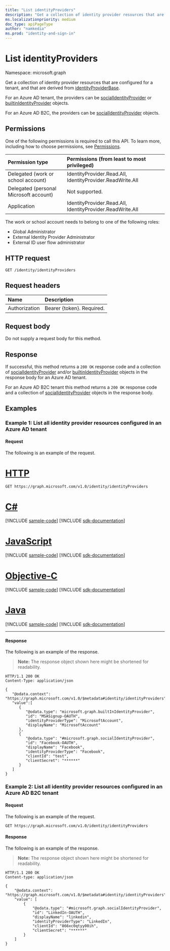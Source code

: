 ```yaml
---
title: "List identityProviders"
description: "Get a collection of identity provider resources that are configured for a tenant, and that are derived from identityProviderBase."
ms.localizationpriority: medium
doc_type: apiPageType
author: "namkedia"
ms.prod: "identity-and-sign-in"
---
```


# List identityProviders
Namespace: microsoft.graph

Get a collection of identity provider resources that are configured for a tenant, and that are derived from [identityProviderBase](../resources/identityproviderbase.md).

For an Azure AD tenant, the providers can be [socialIdentityProvider](../resources/socialidentityprovider.md) or [builtinIdentityProvider](../resources/builtinidentityprovider.md) objects.

For an Azure AD B2C, the providers can be [socialIdentityProvider](../resources/socialidentityprovider.md) objects.

## Permissions

One of the following permissions is required to call this API. To learn more, including how to choose permissions, see [Permissions](/graph/permissions-reference).

|Permission type      | Permissions (from least to most privileged)              |
|:--------------------|:---------------------------------------------------------|
|Delegated (work or school account)|IdentityProvider.Read.All, IdentityProvider.ReadWrite.All|
|Delegated (personal Microsoft account)| Not supported.|
|Application|IdentityProvider.Read.All, IdentityProvider.ReadWrite.All|

The work or school account needs to belong to one of the following roles:

* Global Administrator
* External Identity Provider Administrator
* External ID user flow administrator

## HTTP request

<!-- { "blockType": "ignored" } -->

```http
GET /identity/identityProviders
```

## Request headers

|Name|Description|
|:---------------|:----------|
|Authorization|Bearer {token}. Required.|

## Request body

Do not supply a request body for this method.

## Response

If successful, this method returns a `200 OK` response code and a collection of [socialIdentityProvider](../resources/socialidentityprovider.md) and/or [builtinIdentityProvider](../resources/builtinidentityprovider.md) objects in the response body for an Azure AD tenant.

For an Azure AD B2C tenant this method returns a `200 OK` response code and a collection of [socialIdentityProvider](../resources/socialidentityprovider.md) objects in the response body.

## Examples

### Example 1: List all identity provider resources configured in an Azure AD tenant

#### Request
The following is an example of the request.

# [HTTP](#tab/http)
<!-- {
  "blockType": "request",
  "name": "get_identityproviderbase"
}
-->

``` http
GET https://graph.microsoft.com/v1.0/identity/identityProviders
```

# [C#](#tab/csharp)
[!INCLUDE [sample-code](../includes/snippets/csharp/get-identityproviderbase-csharp-snippets.md)]
[!INCLUDE [sdk-documentation](../includes/snippets/snippets-sdk-documentation-link.md)]

# [JavaScript](#tab/javascript)
[!INCLUDE [sample-code](../includes/snippets/javascript/get-identityproviderbase-javascript-snippets.md)]
[!INCLUDE [sdk-documentation](../includes/snippets/snippets-sdk-documentation-link.md)]

# [Objective-C](#tab/objc)
[!INCLUDE [sample-code](../includes/snippets/objc/get-identityproviderbase-objc-snippets.md)]
[!INCLUDE [sdk-documentation](../includes/snippets/snippets-sdk-documentation-link.md)]

# [Java](#tab/java)
[!INCLUDE [sample-code](../includes/snippets/java/get-identityproviderbase-java-snippets.md)]
[!INCLUDE [sdk-documentation](../includes/snippets/snippets-sdk-documentation-link.md)]

---

#### Response
The following is an example of the response.

>**Note:** The response object shown here might be shortened for readability.

<!-- {
  "blockType": "response",
  "truncated": true,
  "@odata.type": "microsoft.graph.identityProviderBase",
  "isCollection": true
} -->

``` http
HTTP/1.1 200 OK
Content-Type: application/json

{
   "@odata.context": "https://graph.microsoft.com/v1.0/$metadata#identity/identityProviders",
   "value":[
      {
         "@odata.type": "microsoft.graph.builtInIdentityProvider",
         "id": "MSASignup-OAUTH",
         "identityProviderType": "MicrosoftAccount",
         "displayName": "MicrosoftAccount"
      },
      {
         "@odata.type": "#microsoft.graph.socialIdentityProvider",
         "id": "Facebook-OAUTH",
         "displayName": "Facebook",
         "identityProviderType": "Facebook",
         "clientId": "test",
         "clientSecret": "******"
      }
   ]
}
```

### Example 2: List all identity provider resources configured in an Azure AD B2C tenant

#### Request
The following is an example of the request.

<!-- {
  "blockType": "request",
  "name": "get_identityproviderbase"
}
-->

``` http
GET https://graph.microsoft.com/v1.0/identity/identityProviders
```

#### Response
The following is an example of the response.

>**Note:** The response object shown here might be shortened for readability.

<!-- {
  "blockType": "response",
  "truncated": true,
  "@odata.type": "microsoft.graph.identityProviderBase",
  "isCollection": true
} -->

```http
HTTP/1.1 200 OK
Content-type: application/json

{
    "@odata.context": "https://graph.microsoft.com/v1.0/$metadata#identity/identityProviders",
    "value": [
        {
            "@odata.type": "#microsoft.graph.socialIdentityProvider",
            "id": "LinkedIn-OAUTH",
            "displayName": "linkedin",
            "identityProviderType": "LinkedIn",
            "clientId": "866xc0qtyy00ih",
            "clientSecret": "******"
        }
    ]
}

```
